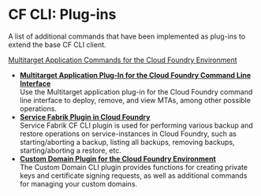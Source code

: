 <!-- loiodc28ce3b76d34a14bd9efe097210814f -->

# CF CLI: Plug-ins

A list of additional commands that have been implemented as plug-ins to extend the base CF CLI client.



[Multitarget Application Commands for the Cloud Foundry Environment](Multitarget_Application_Commands_for_the_Cloud_Foundry_Environment_65ddb1b.md)

-   **[Multitarget Application Plug-In for the Cloud Foundry Command Line Interface](Multitarget_Application_Plug-In_for_the_Cloud_Foundry_Command_Line_Interface_e93b231.md "Use the Multitarget application plug-in for the Cloud
                                Foundry command
		line interface to deploy, remove, and view MTAs, among other possible
		operations.")**  
Use the Multitarget application plug-in for the Cloud Foundry command line interface to deploy, remove, and view MTAs, among other possible operations.
-   **[Service Fabrik Plugin in Cloud Foundry](Service_Fabrik_Plugin_in_Cloud_Foundry_1ac7b76.md "Service Fabrik CF CLI plugin is used for performing various backup and restore
		operations on service-instances in Cloud Foundry, such as starting/aborting a backup,
		listing all backups, removing backups, starting/aborting a restore, etc.")**  
Service Fabrik CF CLI plugin is used for performing various backup and restore operations on service-instances in Cloud Foundry, such as starting/aborting a backup, listing all backups, removing backups, starting/aborting a restore, etc.
-   **[Custom Domain Plugin for the Cloud Foundry Environment](Custom_Domain_Plugin_for_the_Cloud_Foundry_Environment_1832fcd.md "The Custom Domain CLI plugin provides functions for creating private keys and certificate signing requests, as well as additional commands
		for managing your custom domains.")**  
The Custom Domain CLI plugin provides functions for creating private keys and certificate signing requests, as well as additional commands for managing your custom domains.


